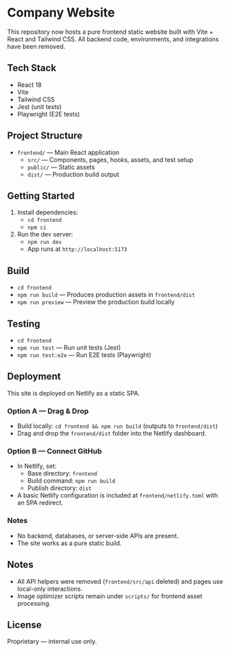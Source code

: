 # Company Website

This repository now hosts a pure frontend static website built with Vite + React and Tailwind CSS. All backend code, environments, and integrations have been removed.

## Tech Stack
- React 18
- Vite
- Tailwind CSS
- Jest (unit tests)
- Playwright (E2E tests)

## Project Structure
- `frontend/` — Main React application
  - `src/` — Components, pages, hooks, assets, and test setup
  - `public/` — Static assets
  - `dist/` — Production build output

## Getting Started
1. Install dependencies:
   - `cd frontend`
   - `npm ci`
2. Run the dev server:
   - `npm run dev`
   - App runs at `http://localhost:5173`

## Build
- `cd frontend`
- `npm run build` — Produces production assets in `frontend/dist`
- `npm run preview` — Preview the production build locally

## Testing
- `cd frontend`
- `npm run test` — Run unit tests (Jest)
- `npm run test:e2e` — Run E2E tests (Playwright)

## Deployment
This site is deployed on Netlify as a static SPA.

### Option A — Drag & Drop
- Build locally: `cd frontend && npm run build` (outputs to `frontend/dist`)
- Drag and drop the `frontend/dist` folder into the Netlify dashboard.

### Option B — Connect GitHub
- In Netlify, set:
  - Base directory: `frontend`
  - Build command: `npm run build`
  - Publish directory: `dist`
- A basic Netlify configuration is included at `frontend/netlify.toml` with an SPA redirect.

### Notes
- No backend, databases, or server-side APIs are present.
- The site works as a pure static build.

## Notes
- All API helpers were removed (`frontend/src/api` deleted) and pages use local-only interactions.
- Image optimizer scripts remain under `scripts/` for frontend asset processing.

## License
Proprietary — internal use only.